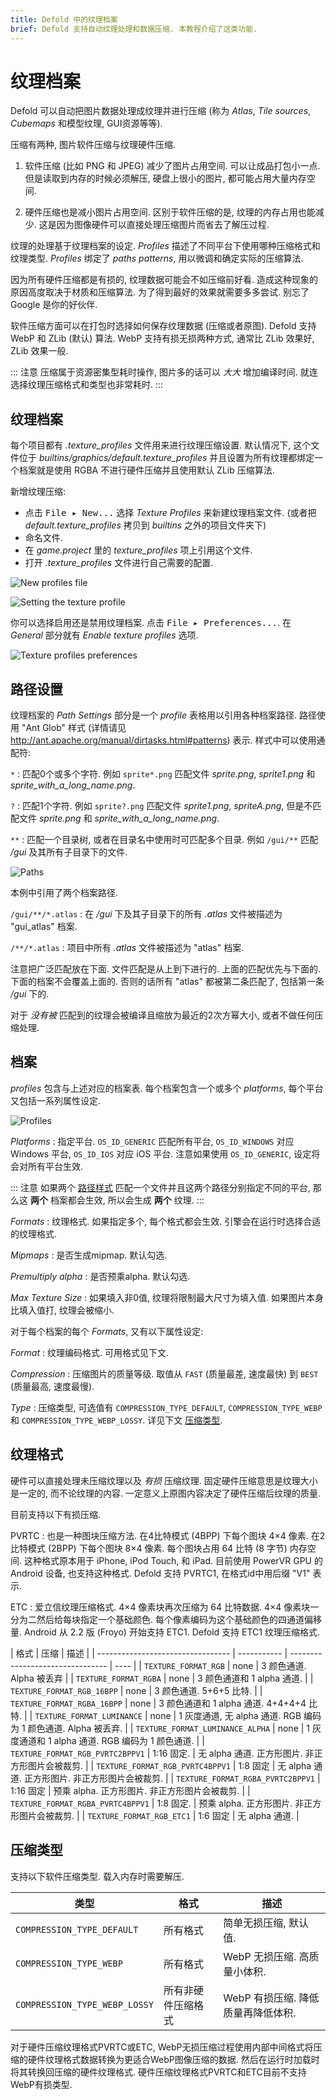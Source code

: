 ```yaml
---
title: Defold 中的纹理档案
brief: Defold 支持自动纹理处理和数据压缩. 本教程介绍了这类功能.
---
```


# 纹理档案

Defold 可以自动把图片数据处理成纹理并进行压缩 (称为 *Atlas*, *Tile sources*, *Cubemaps* 和模型纹理, GUI资源等等).

压缩有两种, 图片软件压缩与纹理硬件压缩.

1. 软件压缩 (比如 PNG 和 JPEG) 减少了图片占用空间. 可以让成品打包小一点. 但是读取到内存的时候必须解压, 硬盘上很小的图片, 都可能占用大量内存空间.

2. 硬件压缩也是减小图片占用空间. 区别于软件压缩的是, 纹理的内存占用也能减少. 这是因为图像硬件可以直接处理压缩图片而省去了解压过程.

纹理的处理基于纹理档案的设定. _Profiles_ 描述了不同平台下使用哪种压缩格式和纹理类型. _Profiles_ 绑定了 _paths patterns_, 用以微调和确定实际的压缩算法.

因为所有硬件压缩都是有损的, 纹理数据可能会不如压缩前好看. 造成这种现象的原因高度取决于材质和压缩算法. 为了得到最好的效果就需要多多尝试. 别忘了 Google 是你的好伙伴.

软件压缩方面可以在打包时选择如何保存纹理数据 (压缩或者原图). Defold 支持 WebP 和 ZLib (默认) 算法. WebP 支持有损无损两种方式, 通常比 ZLib 效果好, ZLib 效果一般.

::: 注意
压缩属于资源密集型耗时操作, 图片多的话可以 _大大_ 增加编译时间. 就连选择纹理压缩格式和类型也非常耗时.
:::

## 纹理档案

每个项目都有 *.texture_profiles* 文件用来进行纹理压缩设置. 默认情况下, 这个文件位于 *builtins/graphics/default.texture_profiles* 并且设置为所有纹理都绑定一个档案就是使用 RGBA 不进行硬件压缩并且使用默认 ZLib 压缩算法.

新增纹理压缩:

- 点击 <kbd>File ▸ New...</kbd> 选择 *Texture Profiles* 来新建纹理档案文件. (或者把 *default.texture_profiles* 拷贝到 *builtins* 之外的项目文件夹下)
- 命名文件.
- 在 *game.project* 里的 *texture_profiles* 项上引用这个文件.
- 打开 *.texture_profiles* 文件进行自己需要的配置.

![New profiles file](images/texture_profiles/texture_profiles_new_file.png)

![Setting the texture profile](images/texture_profiles/texture_profiles_game_project.png)

你可以选择启用还是禁用纹理档案. 点击 <kbd>File ▸ Preferences...</kbd>. 在 *General* 部分就有 *Enable texture profiles* 选项.

![Texture profiles preferences](images/texture_profiles/texture_profiles_preferences.png)

## 路径设置

纹理档案的 *Path Settings* 部分是一个 *profile* 表格用以引用各种档案路径. 路径使用 "Ant Glob" 样式 (详情请见 http://ant.apache.org/manual/dirtasks.html#patterns) 表示. 样式中可以使用通配符:

`*`
: 匹配0个或多个字符. 例如 `sprite*.png` 匹配文件 *sprite.png*, *sprite1.png* 和 *sprite_with_a_long_name.png*.

`?`
: 匹配1个字符. 例如 `sprite?.png` 匹配文件 *sprite1.png*, *spriteA.png*, 但是不匹配文件 *sprite.png* 和 *sprite_with_a_long_name.png*.

`**`
: 匹配一个目录树, 或者在目录名中使用时可匹配多个目录. 例如 `/gui/**` 匹配 */gui* 及其所有子目录下的文件.

![Paths](images/texture_profiles/texture_profiles_paths.png)

本例中引用了两个档案路径.

`/gui/**/*.atlas`
: 在 */gui* 下及其子目录下的所有 *.atlas* 文件被描述为 "gui_atlas" 档案.

`/**/*.atlas`
: 项目中所有 *.atlas* 文件被描述为 "atlas" 档案.

注意把广泛匹配放在下面. 文件匹配是从上到下进行的. 上面的匹配优先与下面的. 下面的档案不会覆盖上面的. 否则的话所有 "atlas" 都被第二条匹配了, 包括第一条 */gui* 下的.

对于 _没有被_ 匹配到的纹理会被编译且缩放为最近的2次方幂大小, 或者不做任何压缩处理.

## 档案

*profiles* 包含与上述对应的档案表. 每个档案包含一个或多个 *platforms*, 每个平台又包括一系列属性设定.

![Profiles](images/texture_profiles/texture_profiles_profiles.png)

*Platforms*
: 指定平台. `OS_ID_GENERIC` 匹配所有平台, `OS_ID_WINDOWS` 对应 Windows 平台, `OS_ID_IOS` 对应 iOS 平台. 注意如果使用 `OS_ID_GENERIC`, 设定将会对所有平台生效.

::: 注意
如果两个 [路径样式](#path-settings) 匹配一个文件并且这两个路径分别指定不同的平台, 那么这 **两个** 档案都会生效, 所以会生成 **两个** 纹理.
:::

*Formats*
: 纹理格式. 如果指定多个, 每个格式都会生效. 引擎会在运行时选择合适的纹理格式.

*Mipmaps*
: 是否生成mipmap. 默认勾选.

*Premultiply alpha*
: 是否预乘alpha. 默认勾选.

*Max Texture Size*
: 如果填入非0值, 纹理将限制最大尺寸为填入值. 如果图片本身比填入值打, 纹理会被缩小.

对于每个档案的每个 *Formats*, 又有以下属性设定:

*Format*
: 纹理编码格式. 可用格式见下文.

*Compression*
: 压缩图片的质量等级. 取值从 `FAST` (质量最差, 速度最快) 到 `BEST` (质量最高, 速度最慢).

*Type*
: 压缩类型, 可选值有 `COMPRESSION_TYPE_DEFAULT`, `COMPRESSION_TYPE_WEBP` 和 `COMPRESSION_TYPE_WEBP_LOSSY`. 详见下文 [压缩类型](#compression-types).

## 纹理格式

硬件可以直接处理未压缩纹理以及 *有损* 压缩纹理. 固定硬件压缩意思是纹理大小是一定的, 而不论纹理的内容. 一定意义上原图内容决定了硬件压缩后纹理的质量.

目前支持以下有损压缩.

<!--
DXT
: 也叫 S3 纹理压缩. 原本只在Windows上应用, 但是 macOS 支持了这种格式的读取而 Linux 可以用安装软件的方法支持这种格式. 其原理是把图片分为 4x4 像素大小的图块每个图块每个像素四个颜色通道.
-->

PVRTC
: 也是一种图块压缩方法. 在4比特模式 (4BPP) 下每个图块 4×4 像素. 在2比特模式 (2BPP) 下每个图块 8×4 像素. 每个图块占用 64 比特 (8 字节) 内存空间.  这种格式原本用于 iPhone, iPod Touch, 和 iPad. 目前使用 PowerVR GPU 的 Android 设备, 也支持这种格式. Defold 支持 PVRTC1, 在格式id中用后缀 "V1" 表示.

ETC
: 爱立信纹理压缩格式. 4×4 像素块再次压缩为 64 比特数据. 4×4 像素块一分为二然后给每块指定一个基础颜色. 每个像素编码为这个基础颜色的四通道偏移量. Android 从 2.2 版 (Froyo) 开始支持 ETC1. Defold 支持 ETC1 纹理压缩格式.

| 格式                            | 压缩 | 描述  |
| --------------------------------- | ----------- | -------------------------------- | ---- |
| `TEXTURE_FORMAT_RGB`              | none        | 3 颜色通道. Alpha 被丢弃 |
| `TEXTURE_FORMAT_RGBA`             | none        | 3 颜色通道和 1 alpha 通道.    |
| `TEXTURE_FORMAT_RGB_16BPP`        | none        | 3 颜色通道. 5+6+5 比特. |
| `TEXTURE_FORMAT_RGBA_16BPP`       | none        | 3 颜色通道和 1 alpha 通道. 4+4+4+4 比特. |
| `TEXTURE_FORMAT_LUMINANCE`        | none        | 1 灰度通道, 无 alpha 通道. RGB 编码为 1 颜色通道. Alpha 被丢弃. |
| `TEXTURE_FORMAT_LUMINANCE_ALPHA`  | none        | 1 灰度通道和 1 alpha 通道. RGB 编码为 1 颜色通道. |
| `TEXTURE_FORMAT_RGB_PVRTC2BPPV1`  | 1:16 固定. | 无 alpha 通道. 正方形图片. 非正方形图片会被裁剪. |
| `TEXTURE_FORMAT_RGB_PVRTC4BPPV1`  | 1:8 固定   | 无 alpha 通道. 正方形图片. 非正方形图片会被裁剪. |
| `TEXTURE_FORMAT_RGBA_PVRTC2BPPV1` | 1:16 固定 | 预乘 alpha. 正方形图片. 非正方形图片会被裁剪. |
| `TEXTURE_FORMAT_RGBA_PVRTC4BPPV1` | 1:8 固定. | 预乘 alpha. 正方形图片. 非正方形图片会被裁剪. |
| `TEXTURE_FORMAT_RGB_ETC1`         | 1:6 固定  | 无 alpha 通道. |

<!---
| TEXTURE_FORMAT_RGB_DTX1
| 1:8 fixed
| No alpha
| Can be compressed on Windows only

| TEXTURE_FORMAT_RGBA_DTX1
| 1:8 fixed
| 1 bit alpha
| Can be compressed on Windows only

| TEXTURE_FORMAT_RGBA_DXT3
| 1:4 fixed
| 4 bit fixed alpha
| Can be compressed on Windows only

| TEXTURE_FORMAT_RGBA_DXT5
| 1:4 fixed
| Interpolated smooth alpha
| Can be compressed on Windows only
-->

## 压缩类型

支持以下软件压缩类型. 载入内存时需要解压.

| 类型                              | 格式                   | 描述 |
| --------------------------------- | ------------------------- | ---- |
| `COMPRESSION_TYPE_DEFAULT`        | 所有格式               | 简单无损压缩, 默认值. |
| `COMPRESSION_TYPE_WEBP`           | 所有格式               | WebP 无损压缩. 高质量小体积. |
| `COMPRESSION_TYPE_WEBP_LOSSY`     | 所有非硬件压缩格式 | WebP 有损压缩. 降低质量再降低体积. |

对于硬件压缩纹理格式PVRTC或ETC, WebP无损压缩过程使用内部中间格式将压缩的硬件纹理格式数据转换为更适合WebP图像压缩的数据. 然后在运行时加载时将其转换回压缩的硬件纹理格式. 硬件压缩纹理格式PVRTC和ETC目前不支持WebP有损类型.
